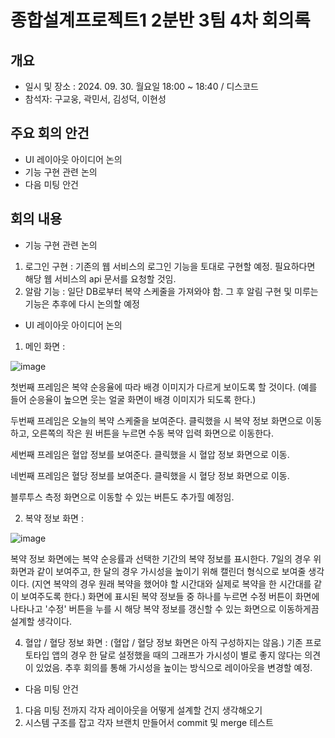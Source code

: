 # 종합설계프로젝트1 2분반 3팀 4차 회의록

## 개요
- 일시 및 장소 : 2024. 09. 30. 월요일 18:00 ~ 18:40 / 디스코드
- 참석자: 구교웅, 곽민서, 김성덕, 이현성

## 주요 회의 안건
- UI 레이아웃 아이디어 논의
- 기능 구현 관련 논의
- 다음 미팅 안건

## 회의 내용
- 기능 구현 관련 논의
1. 로그인 구현 : 기존의 웹 서비스의 로그인 기능을 토대로 구현할 예정. 필요하다면 해당 웹 서비스의 api 문서를 요청할 것임.
2. 알람 기능 : 일단 DB로부터 복약 스케줄을 가져와야 함. 그 후 알림 구현 및 미루는 기능은 추후에 다시 논의할 예정

- UI 레이아웃 아이디어 논의
1. 메인 화면 :

![image](https://github.com/user-attachments/assets/956d8877-e7f1-4d2d-bc12-3f57a03e71ac)


첫번째 프레임은 복약 순응율에 따라 배경 이미지가 다르게 보이도록 할 것이다.
(예를 들어 순응율이 높으면 웃는 얼굴 화면이 배경 이미지가 되도록 한다.)

두번째 프레임은 오늘의 복약 스케줄을 보여준다. 클릭했을 시 복약 정보 화면으로 이동하고,
오른쪽의 작은 원 버튼을 누르면 수동 복약 입력 화면으로 이동한다.

세번째 프레임은 혈압 정보를 보여준다. 클릭했을 시 혈압 정보 화면으로 이동.

네번째 프레임은 혈당 정보를 보여준다. 클릭했을 시 혈당 정보 화면으로 이동.

블루투스 측정 화면으로 이동할 수 있는 버튼도 추가힐 예정임.

2. 복약 정보 화면 :

![image](https://github.com/user-attachments/assets/9ed78c30-0e79-46d3-9d03-60f8168a93fb)

복약 정보 화면에는 복약 순응률과 선택한 기간의 복약 정보를 표시한다.
7일의 경우 위 화면과 같이 보여주고, 한 달의 경우 가시성을 높이기 위해 캘린더 형식으로 보여줄 생각이다.
(지연 복약의 경우 원래 복약을 했어야 할 시간대와 실제로 복약을 한 시간대를 같이 보여주도록 한다.)
화면에 표시된 복약 정보들 중 하나를 누르면 수정 버튼이 화면에 나타나고 '수정' 버튼을 누를 시 해당 복약 정보를 갱신할 수 있는 화면으로 이동하게끔 설계할 생각이다.

4. 혈압 / 혈당 정보 화면 :
(혈압 / 혈당 정보 화면은 아직 구성하지는 않음.)
기존 프로토타입 앱의 경우 한 달로 설정했을 때의 그래프가 가시성이 별로 좋지 않다는 의견이 있었음.
추후 회의를 통해 가시성을 높이는 방식으로 레이아웃을 변경할 예정.

- 다음 미팅 안건
1. 다음 미팅 전까지 각자 레이아웃을 어떻게 설계할 건지 생각해오기
2. 시스템 구조를 잡고 각자 브랜치 만들어서 commit 및 merge 테스트
